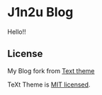 # J1n2u Blog

Hello!!



## License

My Blog fork from [Text theme](https://github.com/kitian616/jekyll-TeXt-theme)

TeXt Theme is [MIT licensed](https://github.com/kitian616/jekyll-TeXt-theme/blob/master/LICENSE).